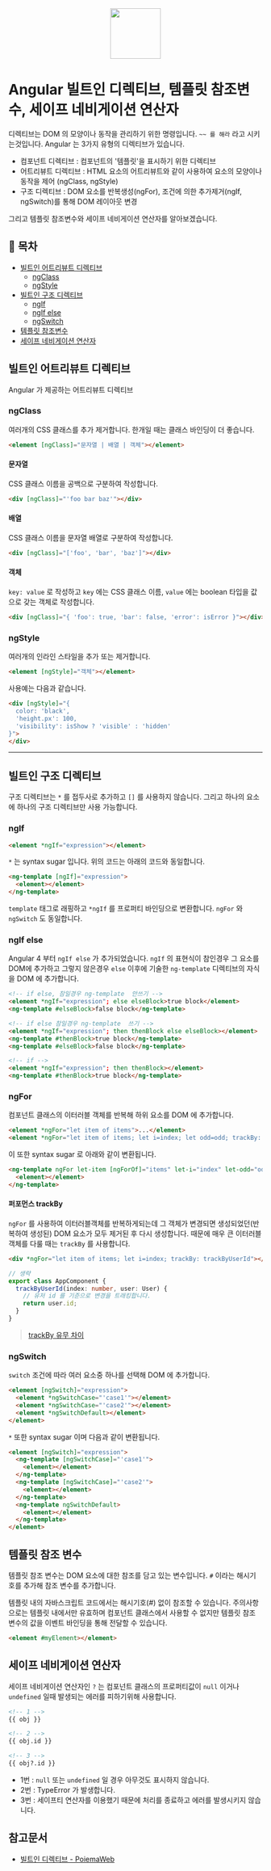 <div align="center">
  <img src="https://upload.wikimedia.org/wikipedia/commons/thumb/c/cf/Angular_full_color_logo.svg/250px-Angular_full_color_logo.svg.png" style="width: 100px; height: 100px;">
</div>

# Angular 빌트인 디렉티브, 템플릿 참조변수, 세이프 네비게이션 연산자
디렉티브는 DOM 의 모양이나 동작을 관리하기 위한 명령입니다. `~~ 를 해라` 라고 시키는것입니다. Angular 는 3가지 유형의 디렉티브가 있습니다.

* 컴포넌트 디렉티브 : 컴포넌트의 '템플릿'을 표시하기 위한 디렉티브
* 어트리뷰트 디렉티브 : HTML 요소의 어트리뷰트와 같이 사용하여 요소의 모양이나 동작을 제어 (ngClass, ngStyle)
* 구조 디렉티브 : DOM 요소를 반복생성(ngFor), 조건에 의한 추가제거(ngIf, ngSwitch)를 통해 DOM 레이아웃 변경

그리고 템플릿 참조변수와 세이프 네비게이션 연산자를 알아보겠습니다.

## 📝 목차
* [빌트인 어트리뷰트 디렉티브](#빌트인-어트리뷰트-디렉티브)
  * [ngClass](#ngclass)
  * [ngStyle](#ngstyle)
* [빌트인 구조 디렉티브](#빌트인-구조-디렉티브)
  * [ngIf](#ngif)
  * [ngIf else](#ngif-else)
  * [ngSwitch](#ngswitch)
* [템플릿 참조변수](#템플릿-참조변수)
* [세이프 네비게이션 연산자](#세이프-네비게이션-연산자)


## 빌트인 어트리뷰트 디렉티브
Angular 가 제공하는 어트리뷰트 디렉티브

### ngClass
여러개의 CSS 클래스를 추가 제거합니다. 한개일 때는 클래스 바인딩이 더 좋습니다.
```html
<element [ngClass]="문자열 | 배열 | 객체"></element>
```

#### 문자열
CSS 클래스 이름을 공백으로 구분하여 작성합니다.
```html
<div [ngClass]="'foo bar baz'"></div>
```

#### 배열
CSS 클래스 이름을 문자열 배열로 구분하여 작성합니다.
```html
<div [ngClass]="['foo', 'bar', 'baz']"></div>
```

#### 객체
`key: value` 로 작성하고 `key` 에는 CSS 클래스 이름, `value` 에는 boolean 타입을 값으로 갖는 객체로 작성합니다.
```html
<div [ngClass]="{ 'foo': true, 'bar': false, 'error': isError }"></div>
```

### ngStyle
여러개의 인라인 스타일을 추가 또는 제거합니다.
```html
<element [ngStyle]="객체"></element>
```

사용예는 다음과 같습니다.
```html
<div [ngStyle]="{
  color: 'black',
  'height.px': 100,
  'visibility': isShow ? 'visible' : 'hidden'
}">
</div>
```

---

## 빌트인 구조 디렉티브
구조 디렉티브는 `*` 를 접두사로 추가하고 `[]` 를 사용하지 않습니다. 그리고 하나의 요소에 하나의 구조 디렉티브만 사용 가능합니다.

### ngIf
```html
<element *ngIf="expression"></element>
```

`*` 는 syntax sugar 입니다. 위의 코드는 아래의 코드와 동일합니다.
```html
<ng-template [ngIf]="expression">
  <element></element>
</ng-template>
```

`template` 태그로 래핑하고 `*ngIf` 를 프로퍼티 바인딩으로 변환합니다. `ngFor` 와 `ngSwitch` 도 동일합니다.

### ngIf else
Angular 4 부터 `ngIf else` 가 추가되었습니다. `ngIf` 의 표현식이 참인경우 그 요소를 DOM에 추가하고 그렇지 않은경우 `else` 이후에 기술한 `ng-template` 디렉티브의 자식을 DOM 에 추가합니다.

```html
<!-- if else, 참일경우 ng-template  안쓰기 -->
<element *ngIf="expression"; else elseBlock>true block</element>
<ng-template #elseBlock>false block</ng-template>

<!-- if else 참일경우 ng-template  쓰기 -->
<element *ngIf="expression"; then thenBlock else elseBlock></element>
<ng-template #thenBlock>true block</ng-template>
<ng-template #elseBlock>false block</ng-template>

<!-- if -->
<element *ngIf="expression"; then thenBlock></element>
<ng-template #thenBlock>true block</ng-template>
```

### ngFor
컴포넌트 클래스의 이터러블 객체를 반복해 하위 요소를 DOM 에 추가합니다.

```html
<element *ngFor="let item of items">...</element>
<element *ngFor="let item of items; let i=index; let odd=odd; trackBy: trackById">...</element>
```
이 또한 syntax sugar 로 아래와 같이 변환됩니다.

```html
<ng-template ngFor let-item [ngForOf]="items" let-i="index" let-odd="odd" [ngForTrackBy]="trackById">
  <element></element>
</ng-template>
```

#### 퍼포먼스 trackBy
`ngFor` 를 사용하여 이터러블객체를 반복하게되는데 그 객체가 변경되면 생성되었던(반복하여 생성된) DOM 요소가 모두 제거된 후 다시 생성합니다. 때문에 매우 큰 이터러블객체를 다룰 때는 `trackBy` 를 사용합니다.

```html
<div *ngFor="let item of items; let i=index; trackBy: trackByUserId"></div>
```
```ts
// 생략
export class AppComponent {
  trackByUserId(index: number, user: User) {
    // 유저 id 를 기준으로 변경을 트래킹합니다.
    return user.id;
  }
}
```
> [trackBy 유무 차이](http://bennadel.github.io/JavaScript-Demos/demos/track-by-ngrepeat-angularjs/)

### ngSwitch
`switch` 조건에 따라 여러 요소중 하나를 선택해 DOM 에 추가합니다.
```html
<element [ngSwitch]="expression">
  <element *ngSwitchCase="'case1'"></element>
  <element *ngSwitchCase="'case2'"></element>
  <element *ngSwitchDefault></element>
</element>
```

`*` 또한 syntax sugar 이며 다음과 같이 변환됩니다.

```html
<element [ngSwitch]="expression">
  <ng-template [ngSwitchCase]="'case1'">
    <element></element>
  </ng-template>
  <ng-template [ngSwitchCase]="'case2'">
    <element></element>
  </ng-template>
  <ng-template ngSwitchDefault>
    <element></element>
  </ng-template>
</element>
```

## 템플릿 참조 변수
템플릿 참조 변수는 DOM 요소에 대한 참조를 담고 있는 변수입니다. `#` 이라는 해시기호를 추가해 참조 변수를 추가합니다.

템플릿 내의 자바스크립트 코드에서는 해시기호(#) 없이 참조할 수 있습니다. 주의사항으로는 템플릿 내에서만 유효하며 컴포넌트 클래스에서 사용할 수 없지만 템플릿 참조 변수의 값을 이벤트 바인딩을 통해 전달할 수 있습니다.
```html
<element #myElement></element>
```

## 세이프 네비게이션 연산자
세이프 네비게이션 연산자인 `?` 는 컴포넌트 클래스의 프로퍼티값이 `null` 이거나 `undefined` 일때 발생되는 에러를 피하기위해 사용합니다.
```html
<!-- 1 -->
{{ obj }}

<!-- 2 -->
{{ obj.id }}

<!-- 3 -->
{{ obj?.id }}
```
* 1번 : `null` 또는 `undefined` 일 경우 아무것도 표시하지 않습니다.
* 2번 : TypeError 가 발생합니다.
* 3번 : 세이프티 연산자를 이용했기 때문에 처리를 종료하고 에러를 발생시키지 않습니다.

## 참고문서
* [빌트인 디렉티브 - PoiemaWeb](https://poiemaweb.com/angular-component-built-in-directive)
